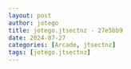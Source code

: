 ```yaml
---
layout: post
author: jotego
title: jotego.jtsectnz - 27e5bb9
date: 2024-07-27
categories: [Arcade, jtsectnz]
tags: [jotego.jtsectnz]
---
```


